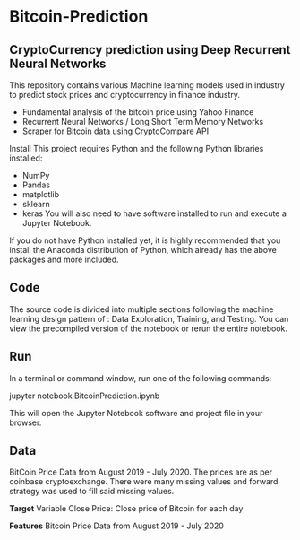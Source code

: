 # Bitcoin-Prediction

## CryptoCurrency prediction using Deep Recurrent Neural Networks

This repository contains various Machine learning models used in industry to predict stock prices and cryptocurrency in finance industry.

- Fundamental analysis of the bitcoin price using Yahoo Finance
- Recurrent Neural Networks / Long Short Term Memory Networks
- Scraper for Bitcoin data using CryptoCompare API

Install
This project requires Python and the following Python libraries installed:

- NumPy
- Pandas
- matplotlib
- sklearn
- keras
You will also need to have software installed to run and execute a Jupyter Notebook.

If you do not have Python installed yet, it is highly recommended that you install the Anaconda distribution of Python, which already has the above packages and more included.

## Code
The source code is divided into multiple sections following the machine learning design pattern of : Data Exploration, Training, and Testing. You can view the precompiled version of the notebook or rerun the entire notebook.

## Run
In a terminal or command window, run one of the following commands:

jupyter notebook BitcoinPrediction.ipynb

This will open the Jupyter Notebook software and project file in your browser.

## Data
BitCoin Price Data from August 2019 - July 2020. The prices are as per coinbase cryptoexchange. There were many missing values and forward strategy was used to fill said missing values.

**Target** Variable Close Price: Close price of Bitcoin for each day

**Features** Bitcoin Price Data from August 2019 - July 2020
 

